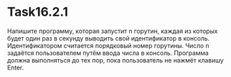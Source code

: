 # Task16.2.1
Напишите программу, которая запустит n горутин, каждая из которых будет один раз в секунду выводить свой идентификатор в консоль. Идентификатором считается порядковый номер горутины. Число n задаётся пользователем путём ввода числа в консоль. Программа должна выполняться до тех пор, пока пользователь не нажмёт клавишу Enter.
